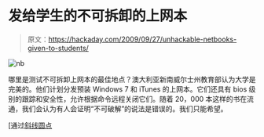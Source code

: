# 发给学生的不可拆卸的上网本

> 原文：<https://hackaday.com/2009/09/27/unhackable-netbooks-given-to-students/>

![nb](img/b853be7a72222d8351c713c70e9254fa.png "nb")

哪里是测试不可拆卸上网本的最佳地点？澳大利亚新南威尔士州教育部认为大学是完美的。他们计划分发预装 Windows 7 和 iTunes 的上网本。它们还具有 bios 级别的跟踪和安全性，允许根据命令远程关闭它们。随着 20，000 本这样的书在流通，我们会认为有人会证明“不可破解”的说法是错误的。我们只能希望。

[通过[斜线圆点](http://news.slashdot.org/story/09/09/27/0252235/AU-Government-To-Build-Unhackable-Netbooks?from=rss)